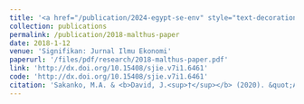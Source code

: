 ```yaml
---
title: '<a href="/publication/2024-egypt-se-env" style="text-decoration:none;">An econometric validation of Malthusian theory: evidence in Nigeria</a>'
collection: publications
permalink: /publication/2018-malthus-paper
date: 2018-1-12
venue: 'Signifikan: Jurnal Ilmu Ekonomi'
paperurl: '/files/pdf/research/2018-malthus-paper.pdf'
link: 'http://dx.doi.org/10.15408/sjie.v7i1.6461'
code: 'http://dx.doi.org/10.15408/sjie.v7i1.6461'
citation: 'Sakanko, M.A. & <b>David, J.<sup>†</sup></b> (2020). &quot;An econometric validation of Malthusian theory: evidence in Nigeria.&quot; <i>Signifikan: Jurnal Ilmu Ekonomi</i>, <i>7</i>(1), 77-90. doi:10.15408/sjie.v7i1.6461'
---
```

